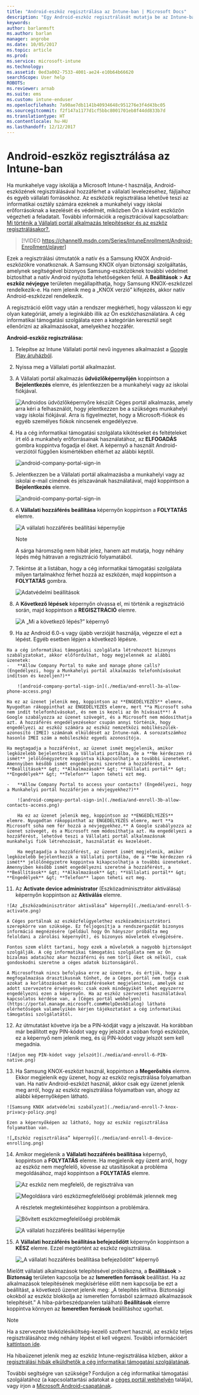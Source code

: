 ```yaml
---
title: "Android-eszköz regisztrálása az Intune-ban | Microsoft Docs"
description: "Egy Android-eszköz regisztrálását mutatja be az Intune-ban"
keywords: 
author: barlanmsft
ms.author: barlan
manager: angrobe
ms.date: 10/05/2017
ms.topic: article
ms.prod: 
ms.service: microsoft-intune
ms.technology: 
ms.assetid: 0ed3a002-7533-4001-ae24-e10b64b66620
searchScope: User help
ROBOTS: 
ms.reviewer: arnab
ms.suite: ems
ms.custom: intune-enduser
ms.openlocfilehash: 7a90ae7db1141b40934648c951276e3f4d43bc05
ms.sourcegitcommit: f2f147a1177d1cf5bbc8001701eb8f44dd833b7d
ms.translationtype: HT
ms.contentlocale: hu-HU
ms.lasthandoff: 12/12/2017
---
```

# <a name="enroll-your-android-device-in-intune"></a>Android-eszköz regisztrálása az Intune-ban

Ha munkahelye vagy iskolája a Microsoft Intune-t használja, Android-eszközének regisztrálásával hozzáférhet a vállalati levelezéséhez, fájljaihoz és egyéb vállalati forrásokhoz. Az eszközök regisztrálása lehetővé teszi az informatikai osztály számára ezeknek a munkahelyi vagy iskolai erőforrásoknak a kezelését és védelmét, miközben Ön a kívánt eszközön végezheti a feladatait. További információk a regisztrációval kapcsolatban: [Mi történik a Vállalati portál alkalmazás telepítésekor és az eszköz regisztrálásakor?](what-happens-if-you-install-the-Company-Portal-app-and-enroll-your-device-in-intune-android.md),

> [!VIDEO https://channel9.msdn.com/Series/IntuneEnrollment/Android-Enrollment/player]

Ezek a regisztrálási útmutatók a natív és a Samsung KNOX Android-eszközökre vonatkoznak. A Samsung KNOX olyan biztonsági szolgáltatás, amelynek segítségével bizonyos Samsung-eszközöknek további védelmet biztosíthat a natív Android nyújtotta lehetőségeken felül. A **Beállítások** > **Az eszköz névjegye** területen megállapíthatja, hogy Samsung KNOX-eszközzel rendelkezik-e. Ha nem jelenik meg a „KNOX verzió” kifejezés, akkor natív Android-eszközzel rendelkezik.

A regisztráció előtt vagy után a rendszer megkérheti, hogy válasszon ki egy olyan kategóriát, amely a leginkább illik az Ön eszközhasználatára. A cég informatikai támogatási szolgálata ezen a kategórián keresztül segít ellenőrizni az alkalmazásokat, amelyekhez hozzáfér.

**Android-eszköz regisztrálása:**

1.  Telepítse az Intune Vállalati portál nevű ingyenes alkalmazást a [Google Play áruházból](http://play.google.com/store/apps/details?id=com.microsoft.windowsintune.companyportal).

2.  Nyissa meg a Vállalati portál alkalmazást.

3.  A Vállalati portál alkalmazás **üdvözlőképernyőjén** koppintson a **Bejelentkezés** elemre, és jelentkezzen be a munkahelyi vagy az iskolai fiókjával.

    ![Androidos üdvözlőképernyőre készült Céges portál alkalmazás, amely arra kéri a felhasználót, hogy jelentkezzen be a szükséges munkahelyi vagy iskolai fiókjával. Arra is figyelmeztet, hogy a Microsoft-fiókok és egyéb személyes fiókok nincsenek engedélyezve.](./media/and-enroll-0-welcome-screen.png)   

4.  Ha a cég informatikai támogatási szolgálata kikötéseket és feltételeket írt elő a munkahely erőforrásainak használatához, az **ELFOGADÁS** gombra koppintva fogadja el őket. A képernyő a használt Android-verziótól függően kismértékben eltérhet az alábbi képtől.

    ![android-company-portal-sign-in](./media/and-enroll-3-accept-terms.png)

5.  Jelentkezzen be a Vállalati portál alkalmazásba a munkahelyi vagy az iskolai e-mail címének és jelszavának használatával, majd koppintson a **Bejelentkezés** elemre.

    ![android-company-portal-sign-in](./media/and-enroll-2-cp-sign-in.png)

6.  A **Vállalati hozzáférés beállítása** képernyőn koppintson a **FOLYTATÁS** elemre.

    ![A vállalati hozzáférés beállítási képernyője](/intune/media/android_cp_enroll_01_1709_new.png)

    > [!NOTE]
    > A sárga háromszög nem hibát jelez, hanem azt mutatja, hogy néhány lépés még hátravan a regisztráció folyamatából.

7.  Tekintse át a listában, hogy a cég informatikai támogatási szolgálata milyen tartalmakhoz férhet hozzá az eszközén, majd koppintson a **FOLYTATÁS** gombra.

    ![Adatvédelmi beállítások](/intune/media/android_cp_enroll_02_after_1710.png)

9.  A **Következő lépések** képernyőn olvassa el, mi történik a regisztráció során, majd koppintson a **REGISZTRÁCIÓ** elemre.

    ![A „Mi a következő lépés?” képernyő](/intune/media/android_cp_enroll_03_after_1710.png)

10.  Ha az Android 6.0-s vagy újabb verzióját használja, végezze el ezt a lépést. Egyéb esetben lépjen a következő lépésre.

    Ha a cég informatikai támogatási szolgálata létrehozott bizonyos szabályzatokat, akkor előfordulhat, hogy megjelennek az alábbi üzenetek:
    -   **Allow Company Portal to make and manage phone calls? (Engedélyezi, hogy a Munkahelyi portál alkalmazás telefonhívásokat indítson és kezeljen?)**

        ![android-company-portal-sign-in](./media/and-enroll-3a-allow-phone-access.png)

    Ha ez az üzenet jelenik meg, koppintson az **ENGEDÉLYEZÉS** elemre. Nyugodtan rákoppinthat az ENGEDÉLYEZÉS elemre, mert **a Microsoft soha nem indít telefonhívásokat, és nem is kezeli az Ön hívásait**! A Google szabályozza az üzenet szövegét, és a Microsoft nem módosíthatja azt. A hozzáférés engedélyezésekor csupán annyi történik, hogy engedélyezi az eszköz számára az eszköz nemzetközi mobilkészülék-azonosító (IMEI) számának elküldését az Intune-nak. A sorozatszámhoz hasonló IMEI szám a mobileszköz egyedi azonosítója.

    Ha megtagadja a hozzáférést, az üzenet ismét megjelenik, amikor legközelebb bejelentkezik a Vállalati portálba, de a **Ne kérdezzen rá ismét** jelölőnégyzetre koppintva kikapcsolhatja a további üzeneteket. Amennyiben később ismét engedélyezni szeretné a hozzáférést, a **Beállítások** &gt; **Alkalmazások** &gt; **Vállalati portál** &gt; **Engedélyek** &gt; **Telefon** lapon teheti ezt meg.

    -   **Allow Company Portal to access your contacts? (Engedélyezi, hogy a Munkahelyi portál hozzáférjen a névjegyekhez?)**

        ![android-company-portal-sign-in](./media/and-enroll-3b-allow-contacts-access.png)

        Ha ez az üzenet jelenik meg, koppintson az **ENGEDÉLYEZÉS** elemre. Nyugodtan rákoppinthat az ENGEDÉLYEZÉS elemre, mert **a Microsoft soha nem fér hozzá a névjegyekhez.** A Google szabályozza az üzenet szövegét, és a Microsoft nem módosíthatja azt. Ha engedélyezi a hozzáférést, lehetővé teszi a Vállalati portál alkalmazásnak munkahelyi fiók létrehozását, használatát és kezelését.

        Ha megtagadja a hozzáférést, az üzenet ismét megjelenik, amikor legközelebb bejelentkezik a Vállalati portálba, de a **Ne kérdezzen rá ismét** jelölőnégyzetre koppintva kikapcsolhatja a további üzeneteket. Amennyiben később ismét engedélyezni szeretné a hozzáférést, a **Beállítások** &gt; **Alkalmazások** &gt; **Vállalati portál** &gt; **Engedélyek** &gt; **Telefon** lapon teheti ezt meg.

11.  Az **Activate device administrator** (Eszközadminisztrátor aktiválása) képernyőn koppintson az **Aktiválás** elemre.

    ![Az „Eszközadminisztrátor aktiválása” képernyő](./media/and-enroll-5-activate.png)

    A Céges portálnak az eszközfelügyelethez eszközadminisztrátori szerepkörre van szüksége. Ez feljogosítja a rendszergazdát bizonyos információ megnézésére (például hogy Ön hányszor próbálta meg feloldani a zárolási képernyőt), és bizonyos műveletek elvégzésére.

    Fontos szem előtt tartani, hogy ezek a műveletek a nagyobb biztonságot szolgálják. A cég informatikai támogatási szolgálata nem az Ön bizalmas adataihoz akar hozzáférni és nem törli őket ok nélkül, csak gondoskodni szeretne a céges adatok biztonságáról.

    A Microsoftnak nincs befolyása erre az üzenetre, és értjük, hogy a megfogalmazása drasztikusnak tűnhet, de a Céges portál nem tudja csak azokat a korlátozásokat és hozzáféréseket megjeleníteni, amelyek az adott szervezetre érvényesek: csak ezek mindegyikét lehet egyszerre engedélyezni ezen a képernyőn. Ha az eszköz szervezeti használatával kapcsolatos kérdése van, a [Céges portál webhelyen](https://portal.manage.microsoft.com#HelpDeskDialog) látható elérhetőségek valamelyikén kérjen tájékoztatást a cég informatikai támogatási szolgálatától.

12.  Az útmutatást követve írja be a PIN-kódját vagy a jelszavát. Ha korábban már beállított egy PIN-kódot vagy egy jelszót a szóban forgó eszközön, ez a képernyő nem jelenik meg, és új PIN-kódot vagy jelszót sem kell megadnia.

    ![Adjon meg PIN-kódot vagy jelszót](./media/and-enroll-6-PIN-native.png)

13.  Ha Samsung KNOX-eszközt használ, koppintson a **Megerősítés** elemre. Ekkor megjelenik egy üzenet, hogy az eszköz regisztrálása folyamatban van. Ha natív Android-eszközt használ, akkor csak egy üzenet jelenik meg arról, hogy az eszköz regisztrálása folyamatban van, ahogy az alábbi képernyőképen látható.

    ![Samsung KNOX adatvédelmi szabályzat](./media/and-enroll-7-knox-privacy-policy.png)

    Ezen a képernyőképen az látható, hogy az eszköz regisztrálása folyamatban van.

    ![„Eszköz regisztrálása” képernyő](./media/and-enroll-8-device-enrolling.png)

14. Amikor megjelenik a **Vállalati hozzáférés beállítása** képernyő, koppintson a **FOLYTATÁS** elemre. Ha megjelenik egy üzent arról, hogy az eszköz nem megfelelő, kövesse az utasításokat a probléma megoldásához, majd koppintson a **FOLYTATÁS** elemre.

    ![Az eszköz nem megfelelő, de regisztrálva van](/intune/media/android_cp_enroll_05_post_1709.png)

    ![Megoldásra váró eszközmegfelelőségi problémák jelennek meg](/intune/media/android_cp_enroll_03_post_1709.png)

    A részletek megtekintéséhez koppintson a problémára.

    ![Bővített eszközmegfelelőségi problémák](/intune/media/android_cp_enroll_04_post_1709.png)

    ![A vállalati hozzáférés beállítási képernyője](./media/and-enroll-9d-comp-access-setup.png)  

15. A **Vállalati hozzáférés beállítása befejeződött** képernyőn koppintson a **KÉSZ** elemre. Ezzel megtörtént az eszköz regisztrálása.

    ![„A vállalati hozzáférés beállítása befejeződött” képernyő](./media/and-enroll-10-comp-access-setup-complete.png)

Mielőtt vállalati alkalmazások telepítésével próbálkozna, a **Beállítások** &gt; **Biztonság** területen kapcsolja be az **Ismeretlen források** beállítást. Ha az alkalmazások telepítésének megkísérlése előtt nem kapcsolja be ezt a beállítást, a következő üzenet jelenik meg: „A telepítés letiltva. Biztonsági okokból az eszköz blokkolja az ismeretlen forrásból származó alkalmazások telepítését.” A hiba-párbeszédpanelen található **Beállítások** elemre koppintva könnyen az **Ismeretlen források** beállításhoz ugorhat.

> [!Note]
> Ha a szervezete távközlésiköltség-kezelő szoftvert használ, az eszköz teljes regisztrálásához még néhány lépést el kell végezni. További információért [kattintson ide](enroll-your-device-with-telecom-expense-management-android.md).

Ha hibaüzenet jelenik meg az eszköz Intune-regisztrálása közben, akkor a [regisztrálási hibák elküldhetők a cég informatikai támogatási szolgálatának](send-enrollment-errors-to-your-it-admin-android.md).

További segítségre van szüksége? Forduljon a cég informatikai támogatási szolgálatához (a kapcsolattartási adatokat a [céges portál webhelyén](https://portal.manage.microsoft.com#HelpDeskDialog) találja), vagy írjon a <a href="mailto:wintunedroidfbk@microsoft.com?subject=I'm having trouble with enrolling my Android device&body=Describe the issue you're experiencing here.">Microsoft Android-csapatának</a>.
